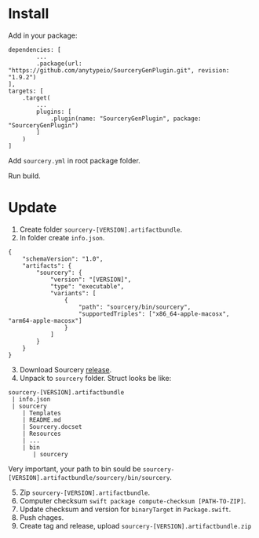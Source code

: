 # Install

Add in your package:

```
dependencies: [
        ...
        .package(url: "https://github.com/anytypeio/SourceryGenPlugin.git", revision: "1.9.2")
],
targets: [
    .target(
        ...
        plugins: [
            .plugin(name: "SourceryGenPlugin", package: "SourceryGenPlugin")
        ]
    )
]
```

Add `sourcery.yml` in root package folder.

Run build.

# Update

1. Create folder `sourcery-[VERSION].artifactbundle`.
2. In folder create `info.json`.
```
{
    "schemaVersion": "1.0",
    "artifacts": {
        "sourcery": {
            "version": "[VERSION]",
            "type": "executable",
            "variants": [
                {
                    "path": "sourcery/bin/sourcery",
                    "supportedTriples": ["x86_64-apple-macosx", "arm64-apple-macosx"]
                }
            ]
        }
    }
}
```
3. Download Sourcery [release](https://github.com/krzysztofzablocki/Sourcery/releases).
4. Unpack to `sourcery` folder. Struct looks be like:
```
sourcery-[VERSION].artifactbundle
 | info.json
 | sourcery
    | Templates
    | README.md
    | Sourcery.docset
    | Resources
    | ...
    | bin
       | sourcery
```
Very important, your path to bin sould be `sourcery-[VERSION].artifactbundle/sourcery/bin/sourcery`.

5. Zip `sourcery-[VERSION].artifactbundle`.
6. Computer checksum `swift package compute-checksum [PATH-TO-ZIP]`.
7. Update checksum and version for `binaryTarget` in `Package.swift`.
8. Push chages.
9. Create tag and release, upload `sourcery-[VERSION].artifactbundle.zip`

